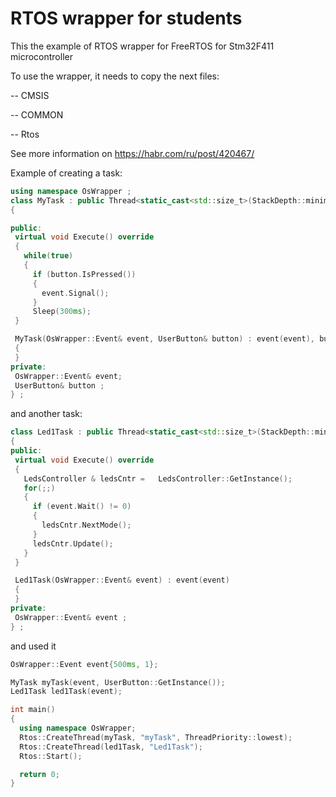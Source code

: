 # RTOS wrapper for students

This the example of RTOS wrapper for FreeRTOS for Stm32F411 microcontroller

To use the wrapper, it needs to copy the next files:

 -- CMSIS
 
 -- COMMON
 
 -- Rtos
 
 See more information on https://habr.com/ru/post/420467/
 
 Example of creating a task:
 
 ```cpp
using namespace OsWrapper ;
class MyTask : public Thread<static_cast<std::size_t>(StackDepth::minimal)>
{

public:
  virtual void Execute() override
  {
    while(true) 
    {
      if (button.IsPressed())
      {
        event.Signal();
      }
      Sleep(300ms);
  }

  MyTask(OsWrapper::Event& event, UserButton& button) : event(event), button(button)
  {
  }
private:
  OsWrapper::Event& event;
  UserButton& button ;
} ;
```
and another task:

 ```cpp 
class Led1Task : public Thread<static_cast<std::size_t>(StackDepth::minimal)>
{
public:
  virtual void Execute() override
  {
    LedsController & ledsCntr =   LedsController::GetInstance();
    for(;;)
    {
      if (event.Wait() != 0)
      {
        ledsCntr.NextMode();
      }
      ledsCntr.Update();
    }
  }

  Led1Task(OsWrapper::Event& event) : event(event)
  {
  }
private: 
  OsWrapper::Event& event ;
} ;
```
and used it

```cpp
OsWrapper::Event event{500ms, 1};

MyTask myTask(event, UserButton::GetInstance());
Led1Task led1Task(event);

int main()
{
  using namespace OsWrapper;
  Rtos::CreateThread(myTask, "myTask", ThreadPriority::lowest);
  Rtos::CreateThread(led1Task, "Led1Task");
  Rtos::Start();

  return 0;
}
```
 
 
